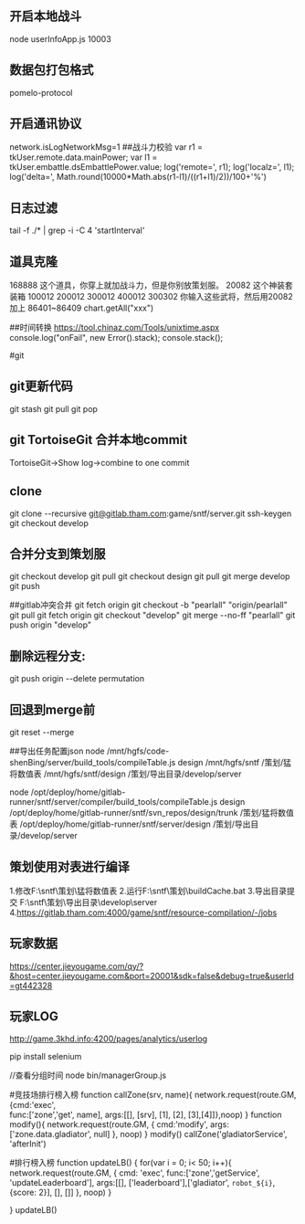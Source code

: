 ## 开启本地战斗
node userInfoApp.js 10003
## 数据包打包格式
pomelo-protocol
## 开启通讯协议
network.isLogNetworkMsg=1
##战斗力校验
var r1 = tkUser.remote.data.mainPower;
var l1 = tkUser.embattle.dsEmbattlePower.value;
log('remote=', r1);
log('localz=', l1);
log('delta=', Math.round(10000*Math.abs(r1-l1)/((r1+l1)/2))/100+'%')

## 日志过滤
tail -f ./* | grep -i -C 4 'startInterval'

## 道具克隆
168888 这个道具，你穿上就加战斗力，但是你别放策划服。
20082 这个神装套装箱
100012 200012  300012  400012  300302
你输入这些武将，然后用20082加上
86401~86409
chart.getAll("xxx")

##时间转换
https://tool.chinaz.com/Tools/unixtime.aspx
console.log("onFail", new Error().stack);
console.stack();

#git
## git更新代码
git stash
git pull
git pop

## git TortoiseGit 合并本地commit
TortoiseGit->Show log->combine to one commit

## clone
git clone --recursive git@gitlab.tham.com:game/sntf/server.git
ssh-keygen
git checkout develop

## 合并分支到策划服
git checkout develop
git pull
git checkout  design
git pull
git merge develop
git push


##gitlab冲突合并
git fetch origin
git checkout -b "pearlall" "origin/pearlall"
git pull
git fetch origin
git checkout "develop"
git merge --no-ff "pearlall"
git push origin "develop"

## 删除远程分支: 
git push origin --delete permutation

## 回退到merge前
git reset --merge 

##导出任务配置json
node /mnt/hgfs/code-shenBing/server/build_tools/compileTable.js design /mnt/hgfs/sntf /策划/猛将数值表 /mnt/hgfs/sntf/design /策划/导出目录/develop/server

node /opt/deploy/home/gitlab-runner/sntf/server/compiler/build_tools/compileTable.js design /opt/deploy/home/gitlab-runner/sntf/svn_repos/design/trunk /策划/猛将数值表 /opt/deploy/home/gitlab-runner/sntf/server/design /策划/导出目录/develop/server




## 策划使用对表进行编译
1.修改F:\sntf\策划\猛将数值表
2.运行F:\sntf\策划\buildCache.bat
3.导出目录提交 F:\sntf\策划\导出目录\develop\server
4.https://gitlab.tham.com:4000/game/sntf/resource-compilation/-/jobs


## 玩家数据
https://center.jieyougame.com/qy/?&host=center.jieyougame.com&port=20001&sdk=false&debug=true&userId=gt442328

## 玩家LOG
http://game.3khd.info:4200/pages/analytics/userlog

pip install selenium

//查看分组时间
node bin/managerGroup.js

#竞技场排行榜入榜
function callZone(srv, name){
    network.request(route.GM, {cmd:'exec',  
    func:['zone','get',   name],
    args:[[],    [srv],  [1],    [2],    [3],[4]]},noop)
  }
  function modify(){
      network.request(route.GM, {
          cmd:'modify',
          args:['zone.data.gladiator', null]
      }, noop)
  }
modify()
  callZone('gladiatorService', 'afterInit')


#排行榜入榜
function updateLB() {
  for(var i = 0; i< 50; i++){
      network.request(route.GM, { cmd: 'exec',
    func:['zone','getService',          'updateLeaderboard'],
    args:[[],    ['leaderboard'],['gladiator', `robot_${i}`, {score: 2}],          [],   []]
  }, noop) 
  }
  
}
updateLB()








